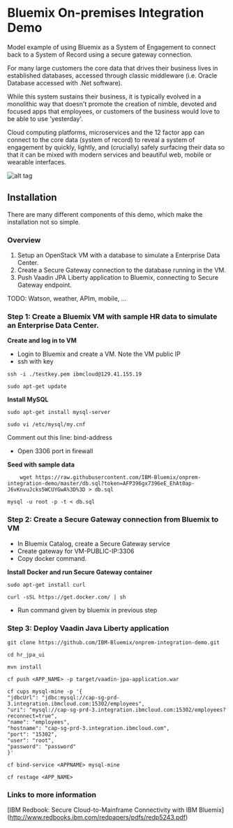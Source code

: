 # Bluemix On-premises Integration Demo
Model example of using Bluemix as a System of Engagement to connect back to a System of Record using a secure gateway connection.

For many large customers the core data that drives their business lives in established databases, accessed through classic middleware (i.e. Oracle Database accessed with .Net software).

While this system sustains their business, it is typically evolved in a monolithic way that doesn't promote the creation of nimble, devoted and focused apps that employees, or customers of the business would love to be able to use 'yesterday'.

Cloud computing platforms, microservices and the 12 factor app can connect to the core data (system of record) to reveal a system of engagement by quickly, lightly, and (crucially) safely surfacing their data so that it can be mixed with modern services and beautiful web, mobile or wearable interfaces.

![alt tag](https://raw.githubusercontent.com/IBM-Bluemix/onprem-integration-demo/master/Architecture.png?token=AFP3905kOoeJUFAYGzPbQgMuU_Q4RImlks5WBcJvwA%3D%3D)

## Installation
There are many different components of this demo, which make the installation not so simple. 

### Overview

1) Setup an OpenStack VM with a database to simulate a Enterprise Data Center.
2) Create a Secure Gateway connection to the database running in the VM.
3) Push Vaadin JPA Liberty application to Bluemix, connecting to Secure Gateway endpoint.

TODO: Watson, weather, APIm, mobile, ...

### Step 1: Create a Bluemix VM with sample HR data to simulate an Enterprise Data Center. 
**Create and log in to VM**

- Login to Bluemix and create a VM. Note the VM public IP
- ssh with key
```
ssh -i ./testkey.pem ibmcloud@129.41.155.19

sudo apt-get update
```

**Install MySQL**
```
sudo apt-get install mysql-server

sudo vi /etc/mysql/my.cnf 
```
Comment out this line: bind-address
- Open 3306 port in firewall

**Seed with sample data**

`    wget https://raw.githubusercontent.com/IBM-Bluemix/onprem-integration-demo/master/db.sql?token=AFP396gx7396eE_EhAt0ap-J6vKnvuJcks5WCUYGwA%3D%3D > db.sql`

`mysql -u root -p -t < db.sql`

### Step 2: Create a Secure Gateway connection from Bluemix to VM
- In Bluemix Catalog, create a Secure Gateway service
- Create gateway for VM-PUBLIC-IP:3306
- Copy docker command.

**Install Docker and run Secure Gateway container**
```
sudo apt-get install curl

curl -sSL https://get.docker.com/ | sh
```
- Run command given by bluemix in previous step

### Step 3: Deploy Vaadin Java Liberty application
```
git clone https://github.com/IBM-Bluemix/onprem-integration-demo.git

cd hr_jpa_ui

mvn install

cf push <APP_NAME> -p target/vaadin-jpa-application.war

cf cups mysql-mine -p '{
"jdbcUrl": "jdbc:mysql://cap-sg-prd-3.integration.ibmcloud.com:15302/employees",
"uri": "mysql://cap-sg-prd-3.integration.ibmcloud.com:15302/employees?reconnect=true",
"name": "employees",
"hostname": "cap-sg-prd-3.integration.ibmcloud.com",
"port": "15302",
"user": "root",
"password": "password"
}'

cf bind-service <APPNAME> mysql-mine

cf restage <APP_NAME>
```
### Links to more information

[IBM Redbook: Secure Cloud-to-Mainframe Connectivity with IBM Bluemix] (http://www.redbooks.ibm.com/redpapers/pdfs/redp5243.pdf)
